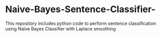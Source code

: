 # Naive-Bayes-Sentence-Classifier-
This repository includes python code to perform sentence classification using Naïve Bayes Classifier with Laplace smoothing
